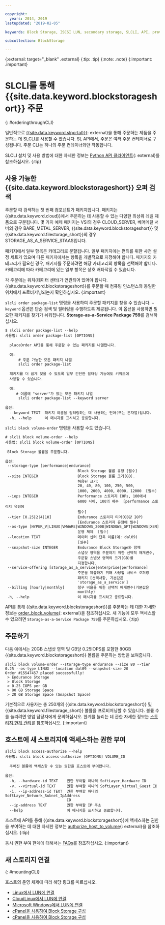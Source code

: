 ```yaml
---

copyright:
  years: 2014, 2019
lastupdated: "2019-02-05"

keywords: Block Storage, ISCSI LUN, secondary storage, SLCLI, API, provisioning

subcollection: BlockStorage

---
```

{:external: target="_blank" .external}
{:tip: .tip}
{:note: .note}
{:important: .important}

# SLCLI를 통해 {{site.data.keyword.blockstorageshort}} 주문
{: #orderingthroughCLI}

일반적으로 [{{site.data.keyword.slportal}}](https://control.softlayer.com/){: external}을 통해 주문하는 제품을 주문하는 데 SLCLI를 사용할 수 있습니다. SL API에서, 주문은 여러 주문 컨테이너로 구성됩니다. 주문 CLI는 하나의 주문 컨테이너와만 작동합니다.

SLCLI 설치 및 사용 방법에 대한 자세한 정보는 [Python API 클라이언트](https://softlayer-python.readthedocs.io/en/latest/cli/){: external}를 참조하십시오.
{:tip}

## 사용 가능한 {{site.data.keyword.blockstorageshort}} 오퍼 검색

주문할 때 검색하는 첫 번째 컴포넌트가 패키지입니다. 패키지는 {{site.data.keyword.cloud}}에서 주문하는 데 사용할 수 있는 다양한 최상위 레벨 제품으로 구분됩니다. 몇 가지 예제 패키지는 VSI의 경우 CLOUD_SERVER, 베어메탈 서버의 경우 BARE_METAL_SERVER, {{site.data.keyword.blockstorageshort}} 및 {{site.data.keyword.filestorage_short}}의 경우 STORAGE_AS_A_SERVICE_STAAS입니다.

패키지에서 일부 항목은 카테고리로 분할됩니다. 일부 패키지에는 편의를 위한 사전 설정 세트가 있으며 다른 패키지에서는 항목을 개별적으로 지정해야 합니다. 패키지의 카테고리가 필요한 경우, 패키지를 주문하려면 해당 카테고리의 항목을 선택해야 합니다. 카테고리에 따라 카테고리에 있는 일부 항목은 상호 배타적일 수 있습니다.

각 주문에는 위치(데이터 센터)가 연관되어 있어야 합니다. {{site.data.keyword.blockstorageshort}}를 주문할 때 컴퓨팅 인스턴스와 동일한 위치에서 프로비저닝되는지 확인하십시오.
{:important}

`slcli order package-list` 명령을 사용하여 주문할 패키지를 찾을 수 있습니다. `–keyword` 옵션은 단순 검색 및 필터링을 수행하도록 제공됩니다. 이 옵션을 사용하면 필요한 패키지를 찾기가 쉬워집니다. **Storage-as-a-Service Package 759**를 검색하십시오.

```
$ slcli order package-list --help
사용법: slcli order package-list [OPTIONS]

  placeOrder API를 통해 주문할 수 있는 패키지를 나열합니다.

  예:
      # 주문 가능한 모든 패키지 나열
      slcli order package-list

  패키지를 더 쉽게 찾을 수 있도록 일부 간단한 필터링 기능에도 키워드에
  사용할 수 있습니다.

  예:
     # 이름에 "server"가 있는 모든 패키지 나열
      slcli order package-list --keyword server

옵션:
  --keyword TEXT  패키지 이름을 필터링하는 데 사용하는 단어(또는 문자열)입니다.
  -h, --help      이 메시지를 표시하고 종료합니다.
```

`slcli block volume-order` 명령을 사용할 수도 있습니다.

```
# slcli block volume-order --help
사용법: slcli block volume-order [OPTIONS]

 Block Storage 볼륨을 주문합니다.

옵션:
 --storage-type [performance|endurance]
                                 Block Storage 볼륨 유형 [필수]
 --size INTEGER                  Block Storage 볼륨 크기(GB).
                                 허용된 크기:
                                 20, 40, 80, 100, 250, 500,
                                 1000, 2000, 4000, 8000, 12000  [필수]
 --iops INTEGER                  Performance 스토리지 IOPs, 100에서
                                 6000 사이, 100의 배수  [performance 스토리지 유형에
                                 필수]
 --tier [0.25|2|4|10]            Endurance 스토리지 티어(GB당 IOP)
                                 [Endurance 스토리지 유형에 필수]
 --os-type [HYPER_V|LINUX|VMWARE|WINDOWS_2008|WINDOWS_GPT|WINDOWS|XEN]
                                 운영 체제  [필수]
 --location TEXT                 데이터 센터 단축 이름(예: dal09)
                                 [필수]
 --snapshot-size INTEGER         Endurance Block Storage와 함께
                                 스냅샷 영역을 주문하기 위한 선택적 매개변수,
                                 주문할 스냅샷 영역의 크기(GB)를
                                 지정합니다.
 --service-offering [storage_as_a_service|enterprise|performance]
                                 주문을 제출하기 위해 사용할 서비스 오퍼링
                                 패키지 [선택사항, 기본값은
                                 'storage_as_a_service']
 --billing [hourly|monthly]      청구 비율을 위한 선택적 매개변수(기본값은
                                 monthly)
 -h, --help                      이 메시지를 표시하고 종료합니다.
```

API를 통해 {{site.data.keyword.blockstorageshort}}를 주문하는 데 대한 자세한 정보는 [order_block_volume](https://softlayer-python.readthedocs.io/en/latest/api/managers/block/#SoftLayer.managers.block.BlockStorageManager.order_block_volume){: external}을 참조하십시오.
새 기능에 모두 액세스할 수 있으려면 `Storage-as-a-Service Package 759`를 주문하십시오.
{:tip}


## 주문하기

다음 예에서는 20GB 스냅샷 영역 및 GB당 0.25IOPS를 포함한 80GB {{site.data.keyword.blockstorageshort}} 볼륨을 주문하는 방법을 보여줍니다.

```
slcli block volume-order --storage-type endurance --size 80 --tier 0.25 --os-type LINUX --location dal09 --snapshot-size 20
Order #15547457 placed successfully!
 > Endurance Storage
 > Block Storage
 > 0.25 IOPS per GB
 > 80 GB Storage Space
 > 20 GB Storage Space (Snapshot Space)
```

기본적으로 사용자는 총 250개의 {{site.data.keyword.blockstorageshort}} 및 {{site.data.keyword.filestorage_short}} 볼륨을 프로비저닝할 수 있습니다. 볼륨 수를 늘리려면 영업 담당자에게 문의하십시오. 한계를 늘리는 데 관한 자세한 정보는 [스토리지 한계 관리](/docs/infrastructure/BlockStorage?topic=BlockStorage-managingstoragelimits)를 참조하십시오.
{:important}

## 호스트에 새 스토리지에 액세스하는 권한 부여

```
slcli block access-authorize --help
사용법: slcli block access-authorize [OPTIONS] VOLUME_ID

  주어진 볼륨에 액세스할 수 있는 권한을 호스트에 부여합니다.

옵션:
  -h, --hardware-id TEXT    권한 부여할 하나의 SoftLayer_Hardware ID
  -v, --virtual-id TEXT     권한 부여할 하나의 SoftLayer_Virtual_Guest ID
  -i, --ip-address-id TEXT  권한 부여할 하나의 SoftLayer_Network_Subnet_IpAddress
                            ID
  --ip-address TEXT         권한 부여할 IP 주소
  --help                    이 메시지를 표시하고 종료합니다.
```

호스트에 API를 통해 {{site.data.keyword.blockstorageshort}}에 액세스하는 권한을 부여하는 데 대한 자세한 정보는 [authorize_host_to_volume](https://softlayer-python.readthedocs.io/en/latest/api/managers/block/#SoftLayer.managers.block.BlockStorageManager.authorize_host_to_volume){: external}을 참조하십시오.
{:tip}

동시 권한 부여 한계에 대해서는 [FAQs](/docs/infrastructure/BlockStorage?topic=block-storage-faqs)를 참조하십시오.
{:important}

## 새 스토리지 연결
{: #mountingCLI}

호스트의 운영 체제에 따라 해당 링크를 따르십시오.
- [Linux에서 LUN에 연결](/docs/infrastructure/BlockStorage?topic=BlockStorage-mountingLinux)
- [CloudLinux에서 LUN에 연결](/docs/infrastructure/BlockStorage?topic=BlockStorage-mountingCloudLinux)
- [Microsoft Windows에서 LUN에 연결](/docs/infrastructure/BlockStorage?topic=BlockStorage-mountingWindows)
- [cPanel을 사용하여 Block Storage 구성](/docs/infrastructure/BlockStorage?topic=BlockStorage-cPanelBackups)
- [cPanel을 사용하여 Block Storage 구성](/docs/infrastructure/BlockStorage?topic=BlockStorage-PleskBackups)
